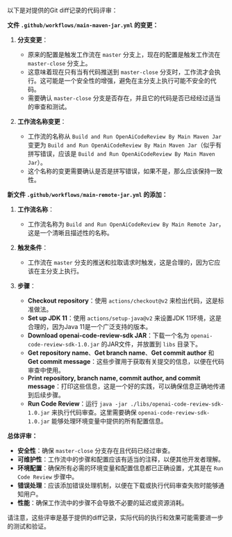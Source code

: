 以下是对提供的Git diff记录的代码评审：

**文件 `.github/workflows/main-maven-jar.yml` 的变更：**

1. **分支变更**：
   - 原来的配置是触发工作流在 `master` 分支上，现在的配置是触发工作流在 `master-close` 分支上。
   - 这意味着现在只有当有代码推送到 `master-close` 分支时，工作流才会执行。这可能是一个安全性的增强，避免在主分支上执行可能不安全的代码。
   - 需要确认 `master-close` 分支是否存在，并且它的代码是否已经经过适当的审查和测试。

2. **工作流名称变更**：
   - 工作流的名称从 `Build and Run OpenAiCodeReview By Main Maven Jar` 变更为 `Build and Run OpenAiCodeReview By Main Maven Jar`（似乎有拼写错误，应该是 `Build and Run OpenAiCodeReview By Main Maven Jar`）。
   - 这个名称的变更需要确认是否是拼写错误，如果不是，那么应该保持一致性。

**新文件 `.github/workflows/main-remote-jar.yml` 的添加：**

1. **工作流名称**：
   - 工作流名称为 `Build and Run OpenAiCodeReview By Main Remote Jar`，这是一个清晰且描述性的名称。

2. **触发条件**：
   - 工作流在 `master` 分支的推送和拉取请求时触发，这是合理的，因为它应该在主分支上执行。

3. **步骤**：
   - **Checkout repository**：使用 `actions/checkout@v2` 来检出代码，这是标准做法。
   - **Set up JDK 11**：使用 `actions/setup-java@v2` 来设置JDK 11环境，这是合理的，因为Java 11是一个广泛支持的版本。
   - **Download openai-code-review-sdk JAR**：下载一个名为 `openai-code-review-sdk-1.0.jar` 的JAR文件，并放置到 `libs` 目录下。
   - **Get repository name**、**Get branch name**、**Get commit author** 和 **Get commit message**：这些步骤用于获取有关提交的信息，以便在代码审查中使用。
   - **Print repository, branch name, commit author, and commit message**：打印这些信息，这是一个好的实践，可以确保信息正确地传递到后续步骤。
   - **Run Code Review**：运行 `java -jar ./libs/openai-code-review-sdk-1.0.jar` 来执行代码审查。这里需要确保 `openai-code-review-sdk-1.0.jar` 能够处理环境变量中提供的所有配置信息。

**总体评审：**

- **安全性**：确保 `master-close` 分支存在且代码已经过审查。
- **可维护性**：工作流中的步骤和配置应该有适当的注释，以便其他开发者理解。
- **环境配置**：确保所有必需的环境变量和配置信息都已正确设置，尤其是在 `Run Code Review` 步骤中。
- **错误处理**：应该添加错误处理机制，以便在下载或执行代码审查失败时能够通知用户。
- **性能**：确保工作流中的步骤不会导致不必要的延迟或资源消耗。

请注意，这些评审是基于提供的diff记录，实际代码的执行和效果可能需要进一步的测试和验证。
